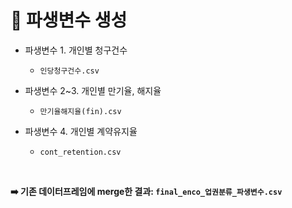 # 📌 파생변수 생성

- 파생변수 1. 개인별 청구건수
  - `인당청구건수.csv`

- 파생변수 2~3. 개인별 만기율, 해지율
  - `만기율해지율(fin).csv`

- 파생변수 4. 개인별 계약유지율
  - `cont_retention.csv`

</br>

**➡️ 기존 데이터프레임에 merge한 결과: `final_enco_업권분류_파생변수.csv`**
